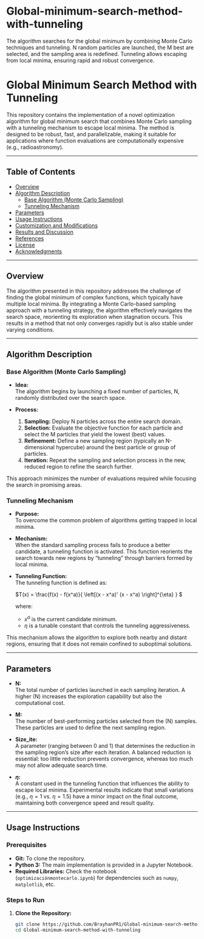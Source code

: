 # Global-minimum-search-method-with-tunneling
The algorithm searches for the global minimum by combining Monte Carlo techniques and tunneling. N random particles are launched, the M best are selected, and the sampling area is redefined. Tunneling allows escaping from local minima, ensuring rapid and robust convergence.
# Global Minimum Search Method with Tunneling

This repository contains the implementation of a novel optimization algorithm for global minimum search that combines Monte Carlo sampling with a tunneling mechanism to escape local minima. The method is designed to be robust, fast, and parallelizable, making it suitable for applications where function evaluations are computationally expensive (e.g., radioastronomy).

---

## Table of Contents

- [Overview](#overview)
- [Algorithm Description](#algorithm-description)
  - [Base Algorithm (Monte Carlo Sampling)](#base-algorithm-monte-carlo-sampling)
  - [Tunneling Mechanism](#tunneling-mechanism)
- [Parameters](#parameters)
- [Usage Instructions](#usage-instructions)
- [Customization and Modifications](#customization-and-modifications)
- [Results and Discussion](#results-and-discussion)
- [References](#references)
- [License](#license)
- [Acknowledgments](#acknowledgments)

---

## Overview

The algorithm presented in this repository addresses the challenge of finding the global minimum of complex functions, which typically have multiple local minima. By integrating a Monte Carlo-based sampling approach with a tunneling strategy, the algorithm effectively navigates the search space, reorienting its exploration when stagnation occurs. This results in a method that not only converges rapidly but is also stable under varying conditions.

---

## Algorithm Description

### Base Algorithm (Monte Carlo Sampling)

- **Idea:**  
  The algorithm begins by launching a fixed number of particles, N, randomly distributed over the search space.
  
- **Process:**  
  1. **Sampling:** Deploy N particles across the entire search domain.
  2. **Selection:** Evaluate the objective function for each particle and select the M particles that yield the lowest (best) values.
  3. **Refinement:** Define a new sampling region (typically an N-dimensional hypercube) around the best particle or group of particles.
  4. **Iteration:** Repeat the sampling and selection process in the new, reduced region to refine the search further.
  
This approach minimizes the number of evaluations required while focusing the search in promising areas.

### Tunneling Mechanism

- **Purpose:**  
  To overcome the common problem of algorithms getting trapped in local minima.
  
- **Mechanism:**  
  When the standard sampling process fails to produce a better candidate, a tunneling function is activated. This function reorients the search towards new regions by “tunneling” through barriers formed by local minima.

- **Tunneling Function:**  
  The tunneling function is defined as:

  $T(x) = \frac{f(x) - f(x^a)}{ \left[(x - x^a)' (x - x^a) \right]^{\eta} }   $ 


  where:
  - $x^a$ is the current candidate minimum.
  - $\eta$ is a tunable constant that controls the tunneling aggressiveness.
  
This mechanism allows the algorithm to explore both nearby and distant regions, ensuring that it does not remain confined to suboptimal solutions.

---

## Parameters

- **N:**  
  The total number of particles launched in each sampling iteration. A higher \(N\) increases the exploration capability but also the computational cost.

- **M:**  
  The number of best-performing particles selected from the \(N\) samples. These particles are used to define the next sampling region.

- **Size_ite:**  
  A parameter (ranging between 0 and 1) that determines the reduction in the sampling region’s size after each iteration. A balanced reduction is essential: too little reduction prevents convergence, whereas too much may not allow adequate search time.

- **$\eta$:**  
  A constant used in the tunneling function that influences the ability to escape local minima. Experimental results indicate that small variations (e.g., $\eta = 1$ vs. $\eta = 1.5$) have a minor impact on the final outcome, maintaining both convergence speed and result quality.

---

## Usage Instructions

### Prerequisites

- **Git:** To clone the repository.
- **Python 3:** The main implementation is provided in a Jupyter Notebook.
- **Required Libraries:** Check the notebook (`optimizaciónmontecarlo.ipynb`) for dependencies such as `numpy`, `matplotlib`, etc.

### Steps to Run

1. **Clone the Repository:**
   ```bash
   git clone https://github.com/BrayhanPR1/Global-minimum-search-method-with-tunneling.git
   cd Global-minimum-search-method-with-tunneling
